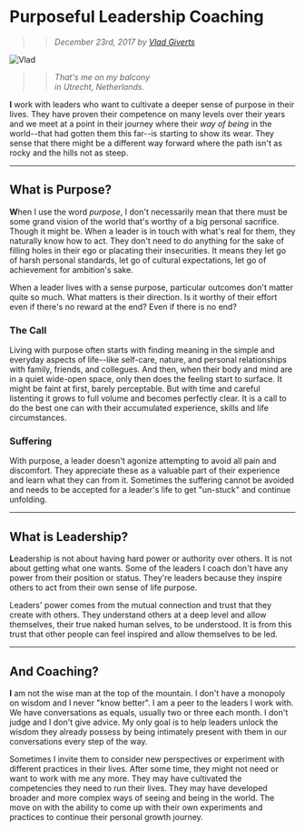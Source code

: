 # Purposeful Leadership Coaching
>> _December 23rd, 2017 by [Vlad Giverts](/purposeful-leadership-coaching)_

![Vlad](https://s3-us-west-2.amazonaws.com/static.softsideoftech.com/vlad.jpg "That's me on the balcony in my home in Utrecht, Netherlands.")

> > _That's me on my balcony<br/>in Utrecht, Netherlands._

<b>I</b> work with leaders who want to cultivate a deeper sense of purpose in their lives. They have proven their competence on many levels over their years and we meet at a point in their journey where their _way of being_ in the world--that had gotten them this far--is starting to show its wear. They sense that there might be a different way forward where the path isn't as rocky and the hills not as steep.

---

## What is Purpose?
<b>W</b>hen I use the word _purpose_, I don't necessarily mean that there must be some grand vision of the world that's worthy of a big personal sacrifice. Though it might be. When a leader is in touch with what's real for them, they naturally know how to act. They don't need to do anything for the sake of filling holes in their ego or placating their insecurities. It means they let go of harsh personal standards, let go of cultural expectations, let go of achievement for ambition's sake.

When a leader lives with a sense purpose, particular outcomes don't matter quite so much. What matters is their direction. Is it worthy of their effort even if there's no reward at the end? Even if there is no end?

### The Call
Living with purpose often starts with finding meaning in the simple and everyday aspects of life--like self-care, nature, and personal relationships with family, friends, and collegues. And then, when their body and mind are in a quiet wide-open space, only then does the feeling start to surface. It might be faint at first, barely perceptable. But with time and careful listenting it grows to full volume and becomes perfectly clear. It is a call to do the best one can with their accumulated experience, skills and life circumstances.

### Suffering
With purpose, a leader doesn't agonize attempting to avoid all pain and discomfort. They appreciate these as a valuable part of their experience and learn what they can from it. Sometimes the suffering cannot be avoided and needs to be accepted for a leader's life to get "un-stuck" and continue unfolding.

---

## What is Leadership?
<b>L</b>eadership is not about having hard power or authority over others. It is not about getting what one wants. Some of the leaders I coach don't have any power from their position or status. They're leaders because they inspire others to act from their own sense of life purpose.

Leaders' power comes from the mutual connection and trust that they create with others. They understand others at a deep level and allow themselves, their true naked human selves, to be understood. It is from this trust that other people can feel inspired and allow themselves to be led. 

---

## And Coaching?
<b>I</b> am not the wise man at the top of the mountain. I don't have a monopoly on wisdom and I never "know better". I am a peer to the leaders I work with. We have conversations as equals, usually two or three each month. I don't judge and I don't give advice. My only goal is to help leaders unlock the wisdom they already possess by being intimately present with them in our conversations every step of the way.

Sometimes I invite them to consider new perspectives or experiment with different practices in their lives. After some time, they might not need or want to work with me any more. They may have cultivated the competencies they need to run their lives. They may have developed broader and more complex ways of seeing and being in the world. The move on with the ability to come up with their own experiments and practices to continue their personal growth journey.